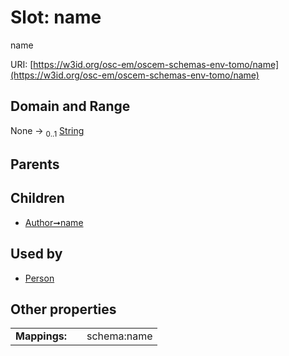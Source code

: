 
# Slot: name

name

URI: [https://w3id.org/osc-em/oscem-schemas-env-tomo/name](https://w3id.org/osc-em/oscem-schemas-env-tomo/name)


## Domain and Range

None &#8594;  <sub>0..1</sub> [String](types/String.md)

## Parents


## Children

 *  [Author➞name](Author_name.md)

## Used by

 * [Person](Person.md)

## Other properties

|  |  |  |
| --- | --- | --- |
| **Mappings:** | | schema:name |